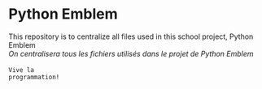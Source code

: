 # Python Emblem
This repository is to centralize all files used in this school project, Python Emblem<br>
<i>On centralisera tous les fichiers utilisés dans le projet de Python Emblem</i><br>
<br>
<code>Vive la programmation!</code><br>
